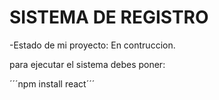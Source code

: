 <h1> SISTEMA DE REGISTRO</h1>

-Estado de mi proyecto: En contruccion.

para ejecutar el sistema debes poner: 

´´´npm install react´´´
